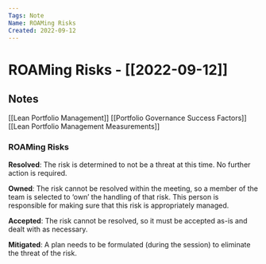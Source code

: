 ```yaml
---
Tags: Note
Name: ROAMing Risks
Created: 2022-09-12
---
```

# ROAMing Risks - [[2022-09-12]]
## Notes
[[Lean Portfolio Management]]
[[Portfolio Governance Success Factors]]
[[Lean Portfolio Management Measurements]]

### ROAMing Risks
**Resolved**: The risk is determined to not be a threat at this time. No further action is 
required.

**Owned**: The risk cannot be resolved within the meeting, so a member of the team is 
selected to ‘own’ the handling of that risk. This person is responsible for making sure 
that this risk is appropriately managed.

**Accepted**: The risk cannot be resolved, so it must be accepted as-is and dealt with as 
necessary.

**Mitigated**: A plan needs to be formulated (during the session) to eliminate the threat of the risk.